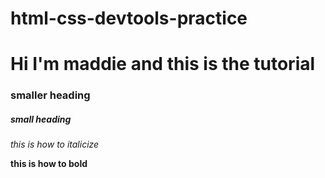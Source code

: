 # html-css-devtools-practice
# Hi I'm maddie and this is the tutorial
### smaller heading
##### small heading

_this is how to italicize_

**this is how to bold**